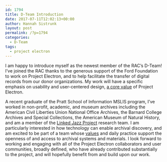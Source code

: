 ```yaml
---
id: 1794
title: D-Team Introduction
date: 2017-07-11T12:02:13+00:00
author: Hannah Sistrunk
layout: post
permalink: /?p=1794
categories:
  - D-Team
tags:
  - project electron
---
```

I am happy to introduce myself as the newest member of the RAC’s D-Team! I’ve joined the RAC thanks to the generous support of the Ford Foundation to work on Project Electron, and to help facilitate the transfer of digital records from our donor organizations. My work will have a specific emphasis on usability and user-centered design,  [a core value](http://projectelectron.rockarch.org/) of Project Electron. <!--more-->

A recent graduate of the Pratt School of Information MSLIS program, I’ve worked in non-profit, academic, and museum archives including the American Civil Liberties Union National Office Archives, the Barnard College Archives and Special Collections, the American Museum of Natural History, and am a member of the [Linked Jazz Project](http://linkedjazz.org) research team. I am particularly interested in how technology can enable archival discovery, and am excited to be part of a team whose [values](https://github.com/RockefellerArchiveCenter/dteamValues/blob/master/values.md) and daily practice support the openness of and access to archival systems and materials. I look forward to working and engaging with all of the Project Electron collaborators and user communities, broadly defined, who have already contributed substantially to the project, and will hopefully benefit from and build upon our work.
